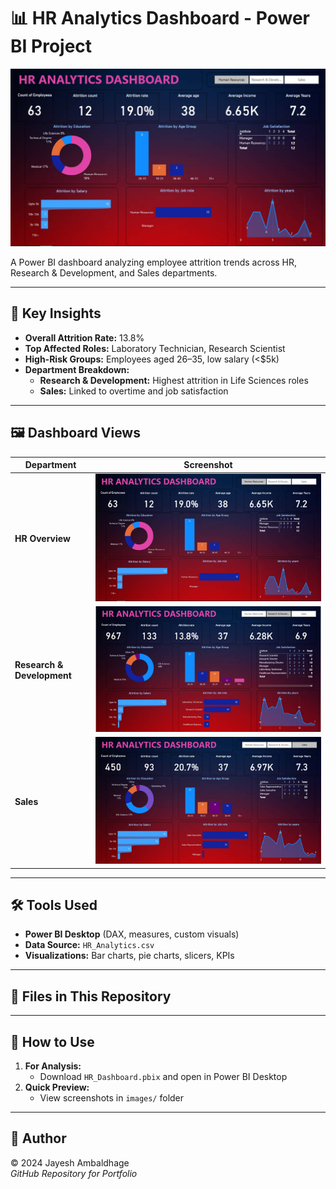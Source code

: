 # 📊 HR Analytics Dashboard - Power BI Project

![HR Dashboard Preview](images/hr_overall.jpg)

A Power BI dashboard analyzing employee attrition trends across HR, Research & Development, and Sales departments.

---

## 📌 Key Insights
- **Overall Attrition Rate:** 13.8%  
- **Top Affected Roles:** Laboratory Technician, Research Scientist  
- **High-Risk Groups:** Employees aged 26–35, low salary (<$5k)  
- **Department Breakdown:**  
  - **Research & Development:** Highest attrition in Life Sciences roles  
  - **Sales:** Linked to overtime and job satisfaction  

---

## 🖼️ Dashboard Views
| Department              | Screenshot                      |
|-------------------------|---------------------------------|
| **HR Overview**         | ![HR](images/hr_overall.jpg)    |
| **Research & Development** | ![R&D](images/research_dept.jpg) |
| **Sales**               | ![Sales](images/sales_dept.jpg) |

---

## 🛠️ Tools Used
- **Power BI Desktop** (DAX, measures, custom visuals)  
- **Data Source:** `HR_Analytics.csv`  
- **Visualizations:** Bar charts, pie charts, slicers, KPIs  

---

## 📂 Files in This Repository

---

## 🚀 How to Use
1. **For Analysis:**  
   - Download `HR_Dashboard.pbix` and open in Power BI Desktop  
2. **Quick Preview:**  
   - View screenshots in `images/` folder  

---

## 📜 Author
© 2024 Jayesh Ambaldhage  
*GitHub Repository for Portfolio*